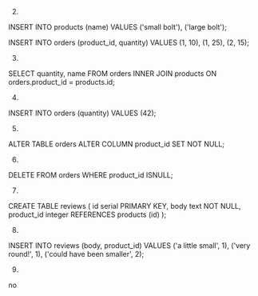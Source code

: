 2.

INSERT INTO products
(name)
VALUES
('small bolt'),
('large bolt');

INSERT INTO orders
  (product_id, quantity)
  VALUES
  (1, 10),
  (1, 25),
  (2, 15);

3.

SELECT quantity, name FROM orders INNER JOIN products ON orders.product_id = products.id;

4.

INSERT INTO orders (quantity) VALUES (42);

5.

ALTER TABLE orders ALTER COLUMN product_id SET NOT NULL;

6.

DELETE FROM orders
WHERE product_id ISNULL;

7.

CREATE TABLE reviews (
  id serial PRIMARY KEY,
  body text NOT NULL,
  product_id integer REFERENCES products (id)
);

8.

INSERT INTO reviews
  (body, product_id)
  VALUES
  ('a little small', 1),
  ('very round!', 1),
  ('could have been smaller', 2);

9.

no
